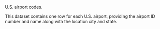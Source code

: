 ﻿U.S. airport codes.<p> </p>This dataset contains one row for each U.S. airport, providing the airport ID number and name along with the location city and state.